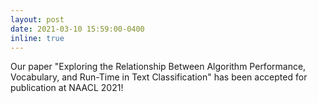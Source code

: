 ```yaml
---
layout: post
date: 2021-03-10 15:59:00-0400
inline: true
---
```


Our paper "Exploring the Relationship Between Algorithm Performance, Vocabulary, and Run-Time in Text Classification" has been accepted for publication at NAACL 2021!
